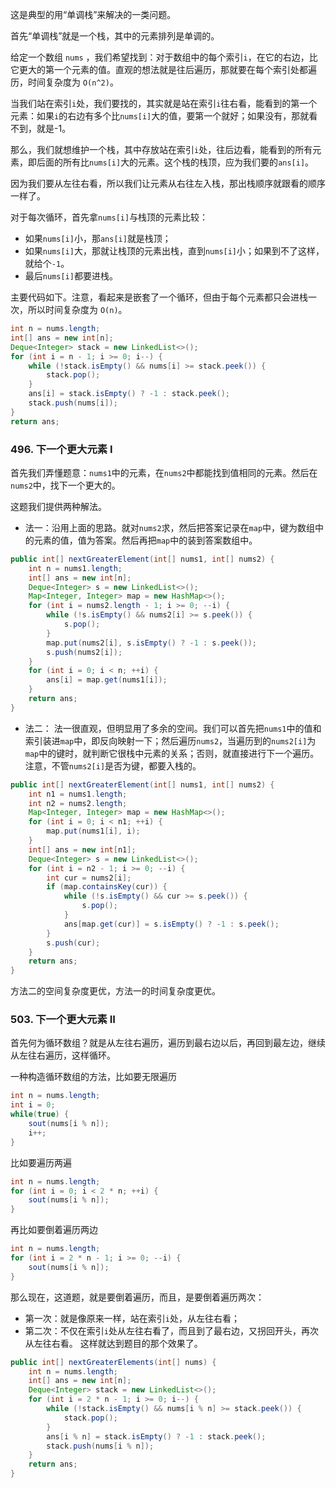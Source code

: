 这是典型的用“单调栈”来解决的一类问题。

首先“单调栈”就是一个栈，其中的元素排列是单调的。

给定一个数组 `nums` ，我们希望找到：对于数组中的每个索引`i`，在它的右边，比它更大的第一个元素的值。直观的想法就是往后遍历，那就要在每个索引处都遍历，时间复杂度为 `O(n^2)`。

当我们站在索引`i`处，我们要找的，其实就是站在索引`i`往右看，能看到的第一个元素：如果`i`的右边有多个比`nums[i]`大的值，要第一个就好；如果没有，那就看不到，就是-1。

那么，我们就想维护一个栈，其中存放站在索引`i`处，往后边看，能看到的所有元素，即后面的所有比`nums[i]`大的元素。这个栈的栈顶，应为我们要的`ans[i]`。

因为我们要从左往右看，所以我们让元素从右往左入栈，那出栈顺序就跟看的顺序一样了。

对于每次循环，首先拿`nums[i]`与栈顶的元素比较：

* 如果`nums[i]`小，那`ans[i]`就是栈顶；
* 如果`nums[i]`大，那就让栈顶的元素出栈，直到`nums[i]`小；如果到不了这样，就给个`-1`。
* 最后`nums[i]`都要进栈。

主要代码如下。注意，看起来是嵌套了一个循环，但由于每个元素都只会进栈一次，所以时间复杂度为 `O(n)`。

```java
int n = nums.length;
int[] ans = new int[n];
Deque<Integer> stack = new LinkedList<>();
for (int i = n - 1; i >= 0; i--) {
    while (!stack.isEmpty() && nums[i] >= stack.peek()) {
        stack.pop();
    }
    ans[i] = stack.isEmpty() ? -1 : stack.peek();
    stack.push(nums[i]);
}
return ans;
```


### 496. 下一个更大元素 I

首先我们弄懂题意：`nums1`中的元素，在`nums2`中都能找到值相同的元素。然后在`nums2`中，找下一个更大的。

这题我们提供两种解法。

* 法一：沿用上面的思路。就对`nums2`求，然后把答案记录在`map`中，键为数组中的元素的值，值为答案。然后再把`map`中的装到答案数组中。

```java
public int[] nextGreaterElement(int[] nums1, int[] nums2) {
    int n = nums1.length;
    int[] ans = new int[n];
    Deque<Integer> s = new LinkedList<>();
    Map<Integer, Integer> map = new HashMap<>();
    for (int i = nums2.length - 1; i >= 0; --i) {
        while (!s.isEmpty() && nums2[i] >= s.peek()) {
            s.pop();
        }
        map.put(nums2[i], s.isEmpty() ? -1 : s.peek());
        s.push(nums2[i]);
    }
    for (int i = 0; i < n; ++i) {
        ans[i] = map.get(nums1[i]);
    }
    return ans;
}
```

* 法二：
法一很直观，但明显用了多余的空间。我们可以首先把`nums1`中的值和索引装进`map`中，即反向映射一下；然后遍历`nums2`，当遍历到的`nums2[i]`为`map`中的键时，就判断它很栈中元素的关系；否则，就直接进行下一个遍历。注意，不管`nums2[i]`是否为键，都要入栈的。

```java
public int[] nextGreaterElement(int[] nums1, int[] nums2) {
    int n1 = nums1.length;
    int n2 = nums2.length;
    Map<Integer, Integer> map = new HashMap<>();
    for (int i = 0; i < n1; ++i) {
        map.put(nums1[i], i);
    }
    int[] ans = new int[n1];
    Deque<Integer> s = new LinkedList<>();
    for (int i = n2 - 1; i >= 0; --i) {
        int cur = nums2[i];
        if (map.containsKey(cur)) {
            while (!s.isEmpty() && cur >= s.peek()) {
                s.pop();
            }
            ans[map.get(cur)] = s.isEmpty() ? -1 : s.peek();
        }
        s.push(cur);
    }
    return ans;
}
```

方法二的空间复杂度更优，方法一的时间复杂度更优。


### 503. 下一个更大元素 II

首先何为循环数组？就是从左往右遍历，遍历到最右边以后，再回到最左边，继续从左往右遍历，这样循环。

一种构造循环数组的方法，比如要无限遍历
```java
int n = nums.length;
int i = 0;
while(true) {
    sout(nums[i % n]);
    i++;
}
```
比如要遍历两遍
```java
int n = nums.length;
for (int i = 0; i < 2 * n; ++i) {
    sout(nums[i % n]);
}
```
再比如要倒着遍历两边
```java
int n = nums.length;
for (int i = 2 * n - 1; i >= 0; --i) {
    sout(nums[i % n]);
}
```
那么现在，这道题，就是要倒着遍历，而且，是要倒着遍历两次：
* 第一次：就是像原来一样，站在索引`i`处，从左往右看；
* 第二次：不仅在索引`i`处从左往右看了，而且到了最右边，又拐回开头，再次从左往右看。
这样就达到题目的那个效果了。
```java
public int[] nextGreaterElements(int[] nums) {
    int n = nums.length;
    int[] ans = new int[n];
    Deque<Integer> stack = new LinkedList<>();
    for (int i = 2 * n - 1; i >= 0; i--) {
        while (!stack.isEmpty() && nums[i % n] >= stack.peek()) {
            stack.pop();
        }
        ans[i % n] = stack.isEmpty() ? -1 : stack.peek();
        stack.push(nums[i % n]);
    }
    return ans;
}
```
